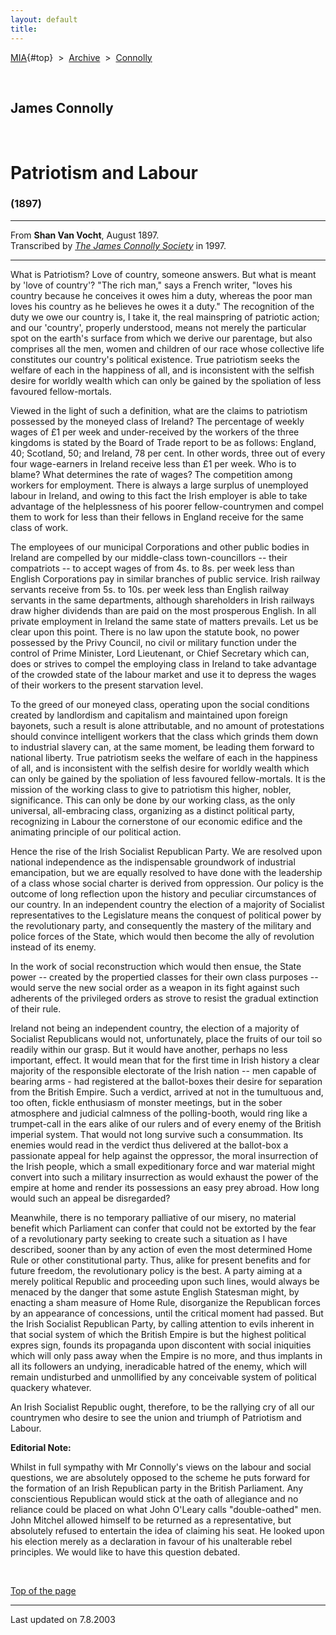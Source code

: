 ```yaml
---
layout: default
title: 
---
```

[MIA](../../../../index.htm){#top}  \> 
[Archive](../../../index.htm)  \>  [Connolly](../../index.htm)

 

## James Connolly

 

# Patriotism and Labour

### (1897)

------------------------------------------------------------------------

From **Shan Van Vocht**, August 1897.\
Transcribed by [*The James Connolly
Society*](http://www.wageslave.org/jcs/) in 1997.

------------------------------------------------------------------------

What is Patriotism? Love of country, someone answers. But what is meant
by 'love of country'? "The rich man," says a French writer, "loves his
country because he conceives it owes him a duty, whereas the poor man
loves his country as he believes he owes it a duty." The recognition of
the duty we owe our country is, I take it, the real mainspring of
patriotic action; and our 'country', properly understood, means not
merely the particular spot on the earth\'s surface from which we derive
our parentage, but also comprises all the men, women and children of our
race whose collective life constitutes our country's political
existence. True patriotism seeks the welfare of each in the happiness of
all, and is inconsistent with the selfish desire for worldly wealth
which can only be gained by the spoliation of less favoured
fellow-mortals.

Viewed in the light of such a definition, what are the claims to
patriotism possessed by the moneyed class of Ireland? The percentage of
weekly wages of £1 per week and under-received by the workers of the
three kingdoms is stated by the Board of Trade report to be as follows:
England, 40; Scotland, 50; and Ireland, 78 per cent. In other words,
three out of every four wage-earners in Ireland receive less than £1 per
week. Who is to blame? What determines the rate of wages? The
competition among workers for employment. There is always a large
surplus of unemployed labour in Ireland, and owing to this fact the
Irish employer is able to take advantage of the helplessness of his
poorer fellow-countrymen and compel them to work for less than their
fellows in England receive for the same class of work.

The employees of our municipal Corporations and other public bodies in
Ireland are compelled by our middle-class town-councillors -- their
compatriots -- to accept wages of from 4s. to 8s. per week less than
English Corporations pay in similar branches of public service. Irish
railway servants receive from 5s. to 10s. per week less than English
railway servants in the same departments, although shareholders in Irish
railways draw higher dividends than are paid on the most prosperous
English. In all private employment in Ireland the same state of matters
prevails. Let us be clear upon this point. There is no law upon the
statute book, no power possessed by the Privy Council, no civil or
military function under the control of Prime Minister, Lord Lieutenant,
or Chief Secretary which can, does or strives to compel the employing
class in Ireland to take advantage of the crowded state of the labour
market and use it to depress the wages of their workers to the present
starvation level.

To the greed of our moneyed class, operating upon the social conditions
created by landlordism and capitalism and maintained upon foreign
bayonets, such a result is alone attributable, and no amount of
protestations should convince intelligent workers that the class which
grinds them down to industrial slavery can, at the same moment, be
leading them forward to national liberty. True patriotism seeks the
welfare of each in the happiness of all, and is inconsistent with the
selfish desire for worldly wealth which can only be gained by the
spoliation of less favoured fellow-mortals. It is the mission of the
working class to give to patriotism this higher, nobler, significance.
This can only be done by our working class, as the only universal,
all-embracing class, organizing as a distinct political party,
recognizing in Labour the cornerstone of our economic edifice and the
animating principle of our political action.

Hence the rise of the Irish Socialist Republican Party. We are resolved
upon national independence as the indispensable groundwork of industrial
emancipation, but we are equally resolved to have done with the
leadership of a class whose social charter is derived from oppression.
Our policy is the outcome of long reflection upon the history and
peculiar circumstances of our country. In an independent country the
election of a majority of Socialist representatives to the Legislature
means the conquest of political power by the revolutionary party, and
consequently the mastery of the military and police forces of the State,
which would then become the ally of revolution instead of its enemy.

In the work of social reconstruction which would then ensue, the State
power -- created by the propertied classes for their own class purposes
-- would serve the new social order as a weapon in its fight against
such adherents of the privileged orders as strove to resist the gradual
extinction of their rule.

Ireland not being an independent country, the election of a majority of
Socialist Republicans would not, unfortunately, place the fruits of our
toil so readily within our grasp. But it would have another, perhaps no
less important, effect. It would mean that for the first time in Irish
history a clear majority of the responsible electorate of the Irish
nation -- men capable of bearing arms - had registered at the
ballot-boxes their desire for separation from the British Empire. Such a
verdict, arrived at not in the tumultuous and, too often, fickle
enthusiasm of monster meetings, but in the sober atmosphere and judicial
calmness of the polling-booth, would ring like a trumpet-call in the
ears alike of our rulers and of every enemy of the British imperial
system. That would not long survive such a consummation. Its enemies
would read in the verdict thus delivered at the ballot-box a passionate
appeal for help against the oppressor, the moral insurrection of the
Irish people, which a small expeditionary force and war material might
convert into such a military insurrection as would exhaust the power of
the empire at home and render its possessions an easy prey abroad. How
long would such an appeal be disregarded?

Meanwhile, there is no temporary palliative of our misery, no material
benefit which Parliament can confer that could not be extorted by the
fear of a revolutionary party seeking to create such a situation as I
have described, sooner than by any action of even the most determined
Home Rule or other constitutional party. Thus, alike for present
benefits and for future freedom, the revolutionary policy is the best. A
party aiming at a merely political Republic and proceeding upon such
lines, would always be menaced by the danger that some astute English
Statesman might, by enacting a sham measure of Home Rule, disorganize
the Republican forces by an appearance of concessions, until the
critical moment had passed. But the Irish Socialist Republican Party, by
calling attention to evils inherent in that social system of which the
British Empire is but the highest political expres sign, founds its
propaganda upon discontent with social iniquities which will only pass
away when the Empire is no more, and thus implants in all its followers
an undying, ineradicable hatred of the enemy, which will remain
undisturbed and unmollified by any conceivable system of political
quackery whatever.

An Irish Socialist Republic ought, therefore, to be the rallying cry of
all our countrymen who desire to see the union and triumph of Patriotism
and Labour.

**Editorial Note:**

Whilst in full sympathy with Mr Connolly's views on the labour and
social questions, we are absolutely opposed to the scheme he puts
forward for the formation of an Irish Republican party in the British
Parliament. Any conscientious Republican would stick at the oath of
allegiance and no reliance could be placed on what John O'Leary calls
"double-oathed" men. John Mitchel allowed himself to be returned as a
representative, but absolutely refused to entertain the idea of claiming
his seat. He looked upon his election merely as a declaration in favour
of his unalterable rebel principles. We would like to have this question
debated.

 

[Top of the page](#top)

------------------------------------------------------------------------

Last updated on 7.8.2003
